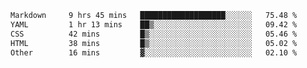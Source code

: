 <!--START_SECTION:waka-->

```txt
Markdown     9 hrs 45 mins   ███████████████████░░░░░░   75.48 %
YAML         1 hr 13 mins    ██▒░░░░░░░░░░░░░░░░░░░░░░   09.42 %
CSS          42 mins         █▒░░░░░░░░░░░░░░░░░░░░░░░   05.46 %
HTML         38 mins         █▒░░░░░░░░░░░░░░░░░░░░░░░   05.02 %
Other        16 mins         ▓░░░░░░░░░░░░░░░░░░░░░░░░   02.10 %
```

<!--END_SECTION:waka-->